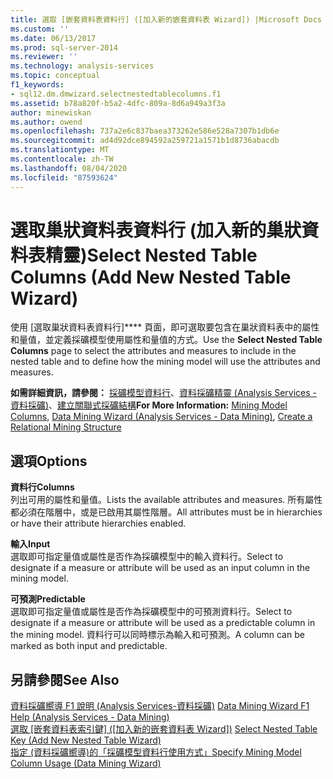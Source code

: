 ```yaml
---
title: 選取 [嵌套資料表資料行] ([加入新的嵌套資料表 Wizard]) |Microsoft Docs
ms.custom: ''
ms.date: 06/13/2017
ms.prod: sql-server-2014
ms.reviewer: ''
ms.technology: analysis-services
ms.topic: conceptual
f1_keywords:
- sql12.dm.dmwizard.selectnestedtablecolumns.f1
ms.assetid: b78a820f-b5a2-4dfc-809a-8d6a949a3f3a
author: minewiskan
ms.author: owend
ms.openlocfilehash: 737a2e6c837baea373262e586e528a7307b1db6e
ms.sourcegitcommit: ad4d92dce894592a259721a1571b1d8736abacdb
ms.translationtype: MT
ms.contentlocale: zh-TW
ms.lasthandoff: 08/04/2020
ms.locfileid: "87593624"
---
```

# <a name="select-nested-table-columns-add-new-nested-table-wizard"></a><span data-ttu-id="6c509-102">選取巢狀資料表資料行 (加入新的巢狀資料表精靈)</span><span class="sxs-lookup"><span data-stu-id="6c509-102">Select Nested Table Columns (Add New Nested Table Wizard)</span></span>
  <span data-ttu-id="6c509-103">使用 [選取巢狀資料表資料行]\*\*\*\* 頁面，即可選取要包含在巢狀資料表中的屬性和量值，並定義採礦模型使用屬性和量值的方式。</span><span class="sxs-lookup"><span data-stu-id="6c509-103">Use the **Select Nested Table Columns** page to select the attributes and measures to include in the nested table and to define how the mining model will use the attributes and measures.</span></span>  
  
 <span data-ttu-id="6c509-104">**如需詳細資訊，請參閱：** [採礦模型資料行](data-mining/mining-model-columns.md)、[資料採礦精靈 &#40;Analysis Services - 資料採礦&#41;](data-mining/data-mining-wizard-analysis-services-data-mining.md)、[建立關聯式採礦結構](data-mining/create-a-relational-mining-structure.md)</span><span class="sxs-lookup"><span data-stu-id="6c509-104">**For More Information:** [Mining Model Columns](data-mining/mining-model-columns.md), [Data Mining Wizard &#40;Analysis Services - Data Mining&#41;](data-mining/data-mining-wizard-analysis-services-data-mining.md), [Create a Relational Mining Structure](data-mining/create-a-relational-mining-structure.md)</span></span>  
  
## <a name="options"></a><span data-ttu-id="6c509-105">選項</span><span class="sxs-lookup"><span data-stu-id="6c509-105">Options</span></span>  
 <span data-ttu-id="6c509-106">**資料行**</span><span class="sxs-lookup"><span data-stu-id="6c509-106">**Columns**</span></span>  
 <span data-ttu-id="6c509-107">列出可用的屬性和量值。</span><span class="sxs-lookup"><span data-stu-id="6c509-107">Lists the available attributes and measures.</span></span> <span data-ttu-id="6c509-108">所有屬性都必須在階層中，或是已啟用其屬性階層。</span><span class="sxs-lookup"><span data-stu-id="6c509-108">All attributes must be in hierarchies or have their attribute hierarchies enabled.</span></span>  
  
 <span data-ttu-id="6c509-109">**輸入**</span><span class="sxs-lookup"><span data-stu-id="6c509-109">**Input**</span></span>  
 <span data-ttu-id="6c509-110">選取即可指定量值或屬性是否作為採礦模型中的輸入資料行。</span><span class="sxs-lookup"><span data-stu-id="6c509-110">Select to designate if a measure or attribute will be used as an input column in the mining model.</span></span>  
  
 <span data-ttu-id="6c509-111">**可預測**</span><span class="sxs-lookup"><span data-stu-id="6c509-111">**Predictable**</span></span>  
 <span data-ttu-id="6c509-112">選取即可指定量值或屬性是否作為採礦模型中的可預測資料行。</span><span class="sxs-lookup"><span data-stu-id="6c509-112">Select to designate if a measure or attribute will be used as a predictable column in the mining model.</span></span> <span data-ttu-id="6c509-113">資料行可以同時標示為輸入和可預測。</span><span class="sxs-lookup"><span data-stu-id="6c509-113">A column can be marked as both input and predictable.</span></span>  
  
## <a name="see-also"></a><span data-ttu-id="6c509-114">另請參閱</span><span class="sxs-lookup"><span data-stu-id="6c509-114">See Also</span></span>  
 <span data-ttu-id="6c509-115">[資料採礦嚮導 F1 說明 &#40;Analysis Services-資料採礦&#41;](data-mining-wizard-f1-help-analysis-services-data-mining.md) </span><span class="sxs-lookup"><span data-stu-id="6c509-115">[Data Mining Wizard F1 Help &#40;Analysis Services - Data Mining&#41;](data-mining-wizard-f1-help-analysis-services-data-mining.md) </span></span>  
 <span data-ttu-id="6c509-116">[選取 [嵌套資料表索引鍵] &#40;[加入新的嵌套資料表 Wizard]&#41;](select-nested-table-key-add-new-nested-table-wizard.md) </span><span class="sxs-lookup"><span data-stu-id="6c509-116">[Select Nested Table Key &#40;Add New Nested Table Wizard&#41;](select-nested-table-key-add-new-nested-table-wizard.md) </span></span>  
 [<span data-ttu-id="6c509-117">指定 &#40;資料採礦嚮導&#41;的「採礦模型資料行使用方式」</span><span class="sxs-lookup"><span data-stu-id="6c509-117">Specify Mining Model Column Usage &#40;Data Mining Wizard&#41;</span></span>](specify-mining-model-column-usage-data-mining-wizard.md)  
  
  
